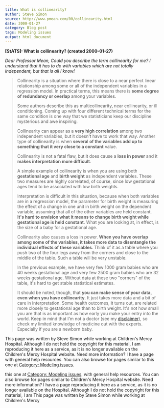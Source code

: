 ```yaml
---
title: What is collinearity?
author: Steve Simon
source: http://www.pmean.com/00/collinearity.html
date: 2000-01-27
category: Blog post
tags: Modeling issues
output: html_document
---
```

****[StATS]:** What is collinearity? (created
2000-01-27)**

*Dear Professor Mean, Could you describe the term collinearity for me? I
understand that it has to do with variables which are not totally
independent, but that is all I know!*

> Collinearity is a situation where there is close to a near perfect
> linear relationship among some or all of the independent variables in
> a regression model. In practical terms, this means there is **some
> degree of redundancy or overlap** among your variables.
>
> Some authors describe this as multicollinearity, near collinearity, or
> ill conditioning. Coming up with four different technical terms for
> the same condition is one way that we statisticians keep our
> discipline mysterious and awe inspiring.
>
> Collinearity can appear as a **very high correlation** among two
> independent variables, but it doesn't have to work that way. Another
> type of collinearity is when **several of the variables add up to
> something that it very close to a constant** value.
>
> Collinearity is not a fatal flaw, but it does cause a **loss in
> power** and it **makes interpretation more difficult**.
>
> A simple example of collinearity is when you are using both
> **gestational age** and **birth weight** as independent variables.
> These two measures are highly correlated, of course, since low
> gestational ages tend to be associated with low birth weights.
>
> Interpretation is difficult in this situation, because when both
> variables are in a regression model, the parameter for birth weight is
> measuring the effect of a change in one unit in birth weight on the
> dependent variable, assuming that all of the other variables are held
> constant. **It's hard to envision what it means to change birth
> weight while gestational age is held constant**. What you are looking
> at, in effect, is the size of a baby for a gestational age.
>
> Collinearity also causes a loss in power. **When you have overlap
> among some of the variables, it takes more data to disentangle the
> individual effects of these variables**. Think of it as a table where
> you push two of the four legs away from the corners and close to the
> middle of the table. Such a table will be very unstable.
>
> In the previous example, we have very few 1000 gram babies who are 40
> weeks gestational age and very few 2500 gram babies who are 32 weeks
> gestational age. Without data at these two "corners" of the table,
> it's hard to get stable statistical estimates.
>
> It should be noted, though, that **you can make sense of your data,
> even when you have collinearity**. It just takes more data and a bit
> of care in interpretation. Some health outcomes, it turns out, are
> related more closely to gestational age than to birth weight. It's
> not how small you are that is as important as how early you make your
> entry into the world. Keep in mind that I'm not a doctor (see my
> [disclaimer](disclaimer.html)), so check my limited knowledge of
> medicine out with the experts. Especially if you are a newborn baby.

This page was written by Steve Simon while working at Children's Mercy
Hospital. Although I do not hold the copyright for this material, I am
reproducing it here as a service, as it is no longer available on the
Children's Mercy Hospital website. Need more information? I have a page
with general help resources. You can also browse for pages similar to
this one at [Category: Modeling issues](../category/ModelingIssues.asp).
<!---More--->
this one at [Category: Modeling issues](../category/ModelingIssues.asp).
with general help resources. You can also browse for pages similar to
Children's Mercy Hospital website. Need more information? I have a page
reproducing it here as a service, as it is no longer available on the
Hospital. Although I do not hold the copyright for this material, I am
This page was written by Steve Simon while working at Children's Mercy

<!---Do not use
****[StATS]:** What is collinearity? (created
This page was written by Steve Simon while working at Children's Mercy
Hospital. Although I do not hold the copyright for this material, I am
reproducing it here as a service, as it is no longer available on the
Children's Mercy Hospital website. Need more information? I have a page
with general help resources. You can also browse for pages similar to
this one at [Category: Modeling issues](../category/ModelingIssues.asp).
--->

